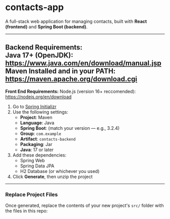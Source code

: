 # contacts-app

A full-stack web application for managing contacts, built with **React (frontend)** and **Spring Boot (backend)**.

---


**Backend Requirements:**<br>
Java 17+ (OpenJDK): https://www.java.com/en/download/manual.jsp<br>
Maven Installed and in your PATH: https://maven.apache.org/download.cgi<br>
---
**Front End Requirements:**
Node.js (version 16+ reccomended): https://nodejs.org/en/download


1. Go to [Spring Initializr](https://start.spring.io/)
2. Use the following settings:
   - **Project**: Maven
   - **Language**: Java
   - **Spring Boot**: (match your version — e.g., 3.2.4)
   - **Group**: `com.example`
   - **Artifact**: `contacts-backend`
   - **Packaging**: Jar
   - **Java**: 17 or later
3. Add these dependencies:
   - Spring Web
   - Spring Data JPA
   - H2 Database (or whichever you used)
4. Click **Generate**, then unzip the project

---
### Replace Project Files

Once generated, replace the contents of your new project's `src/` folder with the files in this repo:
